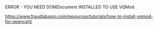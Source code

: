 ERROR - YOU NEED DOMDocument INSTALLED TO USE VQMod


https://www.fraudlabspro.com/resources/tutorials/how-to-install-vqmod-for-opencart/